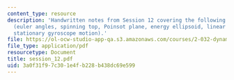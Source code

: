 ```yaml
---
content_type: resource
description: 'Handwritten notes from Session 12 covering the following topics: Gyroscopes
  (euler angles, spinning top, Poinsot plane, energy ellipsoid, linear stability of
  stationary gyroscope motion).'
file: https://ol-ocw-studio-app-qa.s3.amazonaws.com/courses/2-032-dynamics-fall-2004/3a0f31f97c301e4fb228b438dc69e599_session_12.pdf
file_type: application/pdf
resourcetype: Document
title: session_12.pdf
uid: 3a0f31f9-7c30-1e4f-b228-b438dc69e599
---
```

